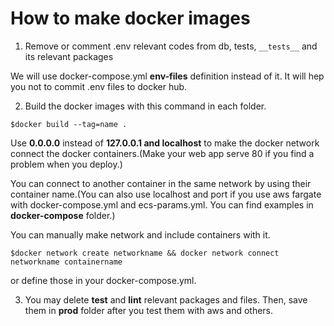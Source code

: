 # How to make docker images

1. Remove or comment .env relevant codes from db, tests, `__tests__` and its relevant packages 

We will use docker-compose.yml **env-files** definition instead of it. It will hep you not to commit .env files to docker hub. 
 
2. Build the docker images with this command in each folder.

```console
$docker build --tag=name .
```

Use **0.0.0.0** instead of **127.0.0.1 and localhost** to make the docker network connect the docker containers.(Make your web app serve 80 if you find a problem when you deploy.)

You can connect to another container in the same network by using their container name.(You can also use localhost and port if you use aws fargate with docker-compose.yml and ecs-params.yml. You can find examples in **docker-compose** folder.)

You can manually make network and include containers with it.

```console
$docker network create networkname && docker network connect networkname containername
```

or define those in your docker-compose.yml.

3. You may delete **test** and **lint** relevant packages and files. Then, save them in **prod** folder after you test them with aws and others. 



